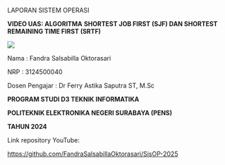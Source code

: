 ﻿LAPORAN SISTEM OPERASI

**VIDEO UAS: ALGORITMA** **SHORTEST JOB FIRST (SJF) DAN SHORTEST REMAINING TIME FIRST (SRTF)** 







![](Aspose.Words.a72f5759-f713-43e6-a232-c85f9409b86b.001.jpeg)







Nama	: Fandra Salsabilla Oktorasari

NRP	: 3124500040

Dosen Pengajar	: Dr Ferry Astika Saputra ST, M.Sc


**PROGRAM STUDI D3 TEKNIK INFORMATIKA** 

**POLITEKNIK ELEKTRONIKA NEGERI SURABAYA (PENS)** 

**TAHUN 2024**



Link repository YouTube:

<https://github.com/FandraSalsabillaOktorasari/SisOP-2025>

